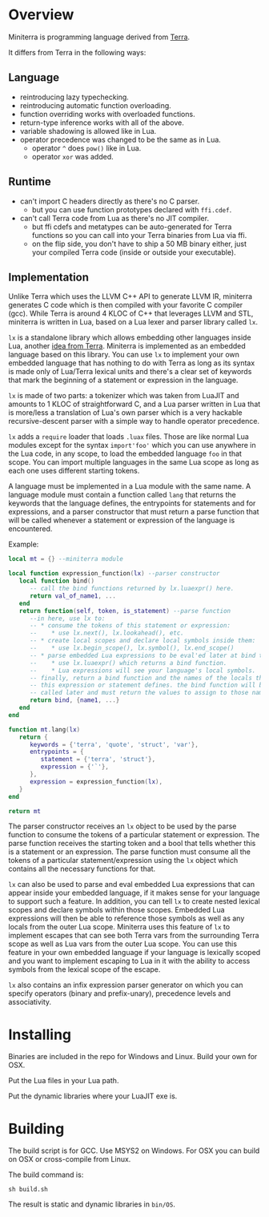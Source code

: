 
# Overview

Miniterra is programming language derived from [Terra](https://terralang.org/).

It differs from Terra in the following ways:

## Language

* reintroducing lazy typechecking.
* reintroducing automatic function overloading.
* function overriding works with overloaded functions.
* return-type inference works with all of the above.
* variable shadowing is allowed like in Lua.
* operator precedence was changed to be the same as in Lua.
   * operator `^` does `pow()` like in Lua.
   * operator `xor` was added.

## Runtime

* can't import C headers directly as there's no C parser.
   * but you can use function prototypes declared with `ffi.cdef`.
* can't call Terra code from Lua as there's no JIT compiler.
   * but ffi cdefs and metatypes can be auto-generated for Terra
     functions so you can call into your Terra binaries from Lua via ffi.
   * on the flip side, you don't have to ship a 50 MB binary either,
     just your compiled Terra code (inside or outside your executable).

## Implementation

Unlike Terra which uses the LLVM C++ API to generate LLVM IR, miniterra
generates C code which is then compiled with your favorite C compiler (gcc).
While Terra is around 4 KLOC of C++ that leverages LLVM and STL, miniterra
is written in Lua, based on a Lua lexer and parser library called `lx`.

`lx` is a standalone library which allows embedding other languages inside
Lua, another [idea from Terra](https://terralang.org/api.html#embedding-new-languages-inside-lua).
Miniterra is implemented as an embedded language based on this library.
You can use `lx` to implement your own embedded language that has nothing
to do with Terra as long as its syntax is made only of Lua/Terra lexical
units and there's a clear set of keywords that mark the beginning of
a statement or expression in the language.

`lx` is made of two parts: a tokenizer which was taken from LuaJIT and
amounts to 1 KLOC of straightforward C, and a Lua parser written in Lua
that is more/less a translation of Lua's own parser which is a very hackable
recursive-descent parser with a simple way to handle operator precedence.

`lx` adds a `require` loader that loads `.luax` files. Those are like normal
Lua modules except for the syntax `import'foo'` which you can use anywhere
in the Lua code, in any scope, to load the embedded language `foo` in that
scope. You can import multiple languages in the same Lua scope as long as
each one uses different starting tokens.

A language must be implemented in a Lua module with the same name. A language
module must contain a function called `lang` that returns the keywords that
the language defines, the entrypoints for statements and for expressions,
and a parser constructor that must return a parse function that will be called
whenever a statement or expression of the language is encountered.

Example:

```Lua
local mt = {} --miniterra module

local function expression_function(lx) --parser constructor
   local function bind()
      -- call the bind functions returned by lx.luaexpr() here.
      return val_of_name1, ...
   end
   return function(self, token, is_statement) --parse function
      --in here, use lx to:
      -- * consume the tokens of this statement or expression:
      --    * use lx.next(), lx.lookahead(), etc.
      -- * create local scopes and declare local symbols inside them:
      --    * use lx.begin_scope(), lx.symbol(), lx.end_scope()
      -- * parse embedded Lua expressions to be eval'ed later at bind time:
      --    * use lx.luaexpr() which returns a bind function.
      --    * Lua expressions will see your language's local symbols.
      -- finally, return a bind function and the names of the locals that
      -- this expression or statement defines. the bind function will be
      -- called later and must return the values to assign to those names.
      return bind, {name1, ...}
   end
end

function mt.lang(lx)
   return {
      keywords = {'terra', 'quote', 'struct', 'var'},
      entrypoints = {
         statement = {'terra', 'struct'},
         expression = {'`'},
      },
      expression = expression_function(lx),
   }
end

return mt
```

The parser constructor receives an `lx` object to be used by the parse
function to consume the tokens of a particular statement or expression.
The parse function receives the starting token and a bool that tells whether
this is a statement or an expression. The parse function must consume all the
tokens of a particular statement/expression using the `lx` object which
contains all the necessary functions for that.

`lx` can also be used to parse and eval embedded Lua expressions that can
appear inside your embedded language, if it makes sense for your language to
support such a feature. In addition, you can tell `lx` to create nested
lexical scopes and declare symbols within those scopes. Embedded Lua
expressions will then be able to reference those symbols as well as any
locals from the outer Lua scope. Miniterra uses this feature of `lx` to
implement escapes that can see both Terra vars from the surrounding Terra
scope as well as Lua vars from the outer Lua scope. You can use this feature
in your own embedded language if your language is lexically scoped and you
want to implement escaping to Lua in it with the ability to access symbols
from the lexical scope of the escape.

`lx` also contains an infix expression parser generator on which you can
specify operators (binary and prefix-unary), precedence levels and associativity.

# Installing

Binaries are included in the repo for Windows and Linux.
Build your own for OSX.

Put the Lua files in your Lua path.

Put the dynamic libraries where your LuaJIT exe is.

# Building

The build script is for GCC. Use MSYS2 on Windows.
For OSX you can build on OSX or cross-compile from Linux.

The build command is:

```
sh build.sh
```

The result is static and dynamic libraries in `bin/OS`.
